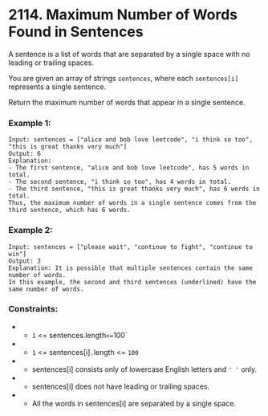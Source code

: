 # 2114. Maximum Number of Words Found in Sentences

A sentence is a list of words that are separated by a single space with no leading or trailing spaces.

You are given an array of strings `sentences`, where each `sentences[i]` represents a single sentence.

Return the maximum number of words that appear in a single sentence.

### Example 1:

```
Input: sentences = ["alice and bob love leetcode", "i think so too", "this is great thanks very much"]
Output: 6
Explanation:
- The first sentence, "alice and bob love leetcode", has 5 words in total.
- The second sentence, "i think so too", has 4 words in total.
- The third sentence, "this is great thanks very much", has 6 words in total.
Thus, the maximum number of words in a single sentence comes from the third sentence, which has 6 words.
```

### Example 2:

```
Input: sentences = ["please wait", "continue to fight", "continue to win"]
Output: 3
Explanation: It is possible that multiple sentences contain the same number of words.
In this example, the second and third sentences (underlined) have the same number of words.
```

### Constraints:

- - `1` <= sentences.length` <= `100`
- - `1` <= sentences[i]`.`length <= `100`
- - sentences[i] consists only of lowercase English letters and `' '` only.
- - sentences[i] does not have leading or trailing spaces.
- - All the words in sentences[i] are separated by a single space.

